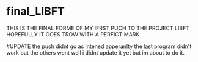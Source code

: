 # final_LIBFT
THIS IS THE FINAL FORME OF MY IFRST PUCH TO THE PROJECT LIBFT HOPEFULLY IT GOES TROW WITH A PERFICT MARK

#UPDATE the push didnt go as intened apperanlty the last program didn't work but the others went well i didnt update it yet but im about to do it.
